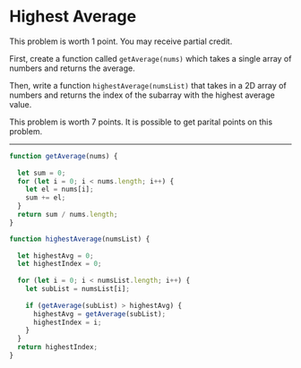 # Highest Average 

This problem is worth 1 point. You may receive partial credit.

First, create a function called `getAverage(nums)` which takes a single array of numbers and returns the average.

Then, write a function `highestAverage(numsList)` that takes in a 2D array of numbers and returns the index of the subarray with the highest average value.

This problem is worth 7 points. It is possible to get parital points on this problem.

---

```js
function getAverage(nums) {
  
  let sum = 0;
  for (let i = 0; i < nums.length; i++) {
    let el = nums[i];
    sum += el;
  }
  return sum / nums.length;
}

function highestAverage(numsList) {
    
  let highestAvg = 0;
  let highestIndex = 0;
  
  for (let i = 0; i < numsList.length; i++) {
    let subList = numsList[i];
    
    if (getAverage(subList) > highestAvg) {
      highestAvg = getAverage(subList);
      highestIndex = i;
    }  
  }
  return highestIndex;
}
```
